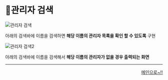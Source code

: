 # 📌관리자 검색   

![관리자 검색](https://user-images.githubusercontent.com/105382798/182519250-81ea445b-f91b-4ead-99b5-b7737e999733.png)

아래의 검색바에 이름을 검색하면 **해당 이름의 관리자 목록을 확인 할 수 있도록** 구현
<br>

![관리자 검색2](https://user-images.githubusercontent.com/105382798/182519274-d9d4b1f7-0e16-4479-96ae-cd10b6e12c6a.png)

아래의 검색바에 이름을 검색해서 **해당 이름의 관리자가 없을 경우 출력되는 화면**

***
<div align="right">   
  
[메인으로~!!](https://github.com/Runu09/finalproject/blob/main/%EA%B5%AC%ED%98%84%EC%84%A4%EB%AA%85/%EA%B4%80%EB%A6%AC%EC%9E%90%20%EB%A9%94%EC%9D%B8.md)   

</div>
